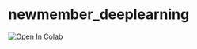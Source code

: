 # newmember_deeplearning

[![Open In Colab](https://colab.research.google.com/assets/colab-badge.svg)](http://colab.research.google.com/github/kotenpan1205/newmember_deeplearning/新メンバー研修_DeepLearning後編.ipynb)
